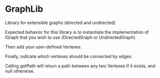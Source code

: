 # GraphLib
Library for extensible graphs (directed and undirected)

Expected behavior for this library is to instantiate the implementation of IGraph
that you wish to use (DirectedGraph or UndirectedGraph).

Then add your user-defined Vertexes.

Finally, indicate which vertexes should be connected by edges.

Calling getPath will return a path between any two Vertexes if it exists, and null
otherwise.

